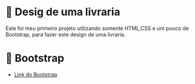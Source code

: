 

# 📕 Desig de uma livraria

Este foi meu primeiro projeto utilizando somente HTML,CSS e um pouco de Bootstrap, para fazer este design de uma livraria.

# 📄 Bootstrap

- [Link do Bootstrap](https://getbootstrap.com/)










 
 
